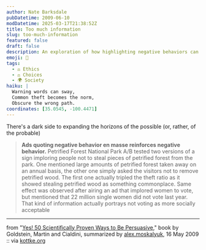 ```yaml
---
author: Nate Barksdale
pubDatetime: 2009-06-10
modDatetime: 2025-03-17T21:38:52Z
title: Too much information
slug: too-much-information
featured: false
draft: false
description: An exploration of how highlighting negative behaviors can inadvertently reinforce them.
emoji: 🚫
tags:
  - ⚖️ Ethics
  - ⚖️ Choices
  - 🌍 Society
haiku: |
  Warning words can sway,  
  Common theft becomes the norm,  
  Obscure the wrong path.
coordinates: [35.0545, -100.4471]
---
```


There's a dark side to expanding the horizons of the possible (or, rather, of the probable)

> **Ads quoting negative behavior en masse reinforces negative behavior.** Petrified Forest National Park A/B tested two versions of a sign imploring people not to steal pieces of petrified forest from the park. One mentioned large amounts of petrified forest taken away on an annual basis, the other one simply asked the visitors not to remove petrified wood. The first one actually tripled the theft ratio as it showed stealing petrified wood as something commonplace. Same effect was observed after airing an ad that implored women to vote, but mentioned that 22 million single women did not vote last year. That kind of information actually portrays not voting as more socially acceptable

---

from "[Yes! 50 Scientifically Proven Ways to Be Persuasive](https://www.google.com/search?q=%22Yes%21%2050%20Scientifically%20Proven%20Ways%20to%20Be%20Persuasive%22%20moskalyuk.com)," book by Goldstein, Martin and Cialdini, summarized by [alex.moskalyuk](https://www.google.com/search?q=%22alex.moskalyuk%22%20moskalyuk.com), 16 May 2009 :: via [kottke.org](http://www.kottke.org/09/06/the-science-of-persuasion)
